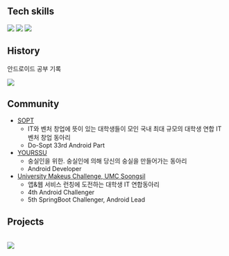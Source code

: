## Tech skills
<p>
  <img src="https://img.shields.io/badge/Android-3DDC84?style=flat-square&logo=android&logoColor=white">
  <img src="https://img.shields.io/badge/Kotlin-7F52FF?style=flat-square&logo=Kotlin&logoColor=white"/>
  <img src="https://img.shields.io/badge/Androidstudio-3DDC84?style=flat-square&logo=androidstudio&logoColor=white">
</p>

## History
안드로이드 공부 기록
<div>
   <a href="https://peaceful-minnow-33c.notion.site/beb174a2a06e4fc39a3bcdc4ecec92c0?pvs=4">
      <img src="https://img.shields.io/badge/Android_Study-Your_Color_Here?style=badge&logo=Android&logoColor=white"/>
   </a>
</div>

## Community
- [SOPT](https://www.sopt.org/)
  - IT와 벤처 창업에 뜻이 있는 대학생들이 모인 국내 최대 규모의 대학생 연합 IT 벤처 창업 동아리
  - Do-Sopt 33rd Android Part
- [YOURSSU](https://yourssu.com)
  - 숭실인을 위한. 숭실인에 의해 당신의 숭실을 만들어가는 동아리
  - Android Developer
- [University Makeus Challenge, UMC Soongsil](https://www.makeus.in/umc)
  - 앱&웹 서비스 런칭에 도전하는 대학생 IT 연합동아리
  - 4th Android Challenger
  - 5th SpringBoot Challenger, Android Lead

## Projects


<br>
<img src="https://github-readme-stats.vercel.app/api?username=kangyuri1114&show_icons=true">


